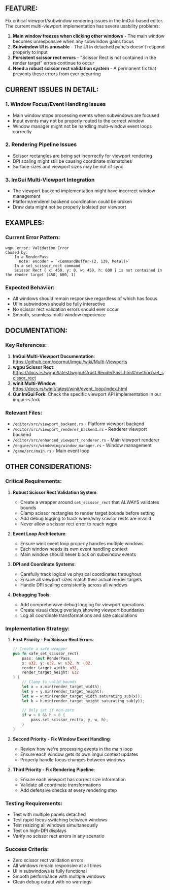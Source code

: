 ## FEATURE:

Fix critical viewport/subwindow rendering issues in the ImGui-based editor. The current multi-viewport implementation has severe usability problems:

1. **Main window freezes when clicking other windows** - The main window becomes unresponsive when any subwindow gains focus
2. **Subwindow UI is unusable** - The UI in detached panels doesn't respond properly to input
3. **Persistent scissor rect errors** - "Scissor Rect is not contained in the render target" errors continue to occur
4. **Need a robust scissor rect validation system** - A permanent fix that prevents these errors from ever occurring

## CURRENT ISSUES IN DETAIL:

### 1. Window Focus/Event Handling Issues
- Main window stops processing events when subwindows are focused
- Input events may not be properly routed to the correct window
- Window manager might not be handling multi-window event loops correctly

### 2. Rendering Pipeline Issues
- Scissor rectangles are being set incorrectly for viewport rendering
- DPI scaling might still be causing coordinate mismatches
- Surface sizes and viewport sizes may be out of sync

### 3. ImGui Multi-Viewport Integration
- The viewport backend implementation might have incorrect window management
- Platform/renderer backend coordination could be broken
- Draw data might not be properly isolated per viewport

## EXAMPLES:

### Current Error Pattern:
```
wgpu error: Validation Error
Caused by:
    In a RenderPass
      note: encoder = `<CommandBuffer-(2, 139, Metal)>`
    In a set_scissor_rect command
    Scissor Rect { x: 450, y: 0, w: 450, h: 600 } is not contained in the render target (450, 600, 1)
```

### Expected Behavior:
- All windows should remain responsive regardless of which has focus
- UI in subwindows should be fully interactive
- No scissor rect validation errors should ever occur
- Smooth, seamless multi-window experience

## DOCUMENTATION:

### Key References:
1. **ImGui Multi-Viewport Documentation**: https://github.com/ocornut/imgui/wiki/Multi-Viewports
2. **wgpu Scissor Rect**: https://docs.rs/wgpu/latest/wgpu/struct.RenderPass.html#method.set_scissor_rect
3. **winit Multi-Window**: https://docs.rs/winit/latest/winit/event_loop/index.html
4. **Our ImGui Fork**: Check the specific viewport API implementation in our imgui-rs fork

### Relevant Files:
- `/editor/src/viewport_backend.rs` - Platform viewport backend
- `/editor/src/viewport_renderer_backend.rs` - Renderer viewport backend
- `/editor/src/enhanced_viewport_renderer.rs` - Main viewport renderer
- `/engine/src/windowing/window_manager.rs` - Window management
- `/game/src/main.rs` - Main event loop

## OTHER CONSIDERATIONS:

### Critical Requirements:

1. **Robust Scissor Rect Validation System**:
   - Create a wrapper around `set_scissor_rect` that ALWAYS validates bounds
   - Clamp scissor rectangles to render target bounds before setting
   - Add debug logging to track when/why scissor rects are invalid
   - Never allow a scissor rect error to reach wgpu

2. **Event Loop Architecture**:
   - Ensure winit event loop properly handles multiple windows
   - Each window needs its own event handling context
   - Main window should never block on subwindow events

3. **DPI and Coordinate Systems**:
   - Carefully track logical vs physical coordinates throughout
   - Ensure all viewport sizes match their actual render targets
   - Handle DPI scaling consistently across all windows

4. **Debugging Tools**:
   - Add comprehensive debug logging for viewport operations
   - Create visual debug overlays showing viewport boundaries
   - Log all coordinate transformations and size calculations

### Implementation Strategy:

1. **First Priority - Fix Scissor Rect Errors**:
   ```rust
   // Create a safe wrapper
   pub fn safe_set_scissor_rect(
       pass: &mut RenderPass,
       x: u32, y: u32, w: u32, h: u32,
       render_target_width: u32,
       render_target_height: u32
   ) {
       // Clamp to valid bounds
       let x = x.min(render_target_width);
       let y = y.min(render_target_height);
       let w = w.min(render_target_width.saturating_sub(x));
       let h = h.min(render_target_height.saturating_sub(y));
       
       // Only set if non-zero
       if w > 0 && h > 0 {
           pass.set_scissor_rect(x, y, w, h);
       }
   }
   ```

2. **Second Priority - Fix Window Event Handling**:
   - Review how we're processing events in the main loop
   - Ensure each window gets its own imgui context updates
   - Properly handle focus changes between windows

3. **Third Priority - Fix Rendering Pipeline**:
   - Ensure each viewport has correct size information
   - Validate all coordinate transformations
   - Add defensive checks at every rendering step

### Testing Requirements:
- Test with multiple panels detached
- Test rapid focus switching between windows
- Test resizing all windows simultaneously
- Test on high-DPI displays
- Verify no scissor rect errors in any scenario

### Success Criteria:
- Zero scissor rect validation errors
- All windows remain responsive at all times
- UI in subwindows is fully functional
- Smooth performance with multiple windows
- Clean debug output with no warnings